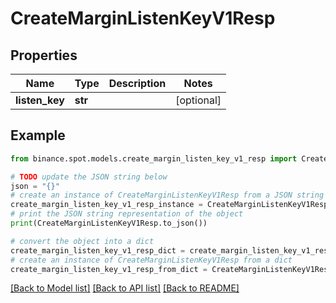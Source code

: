 # CreateMarginListenKeyV1Resp


## Properties

Name | Type | Description | Notes
------------ | ------------- | ------------- | -------------
**listen_key** | **str** |  | [optional] 

## Example

```python
from binance.spot.models.create_margin_listen_key_v1_resp import CreateMarginListenKeyV1Resp

# TODO update the JSON string below
json = "{}"
# create an instance of CreateMarginListenKeyV1Resp from a JSON string
create_margin_listen_key_v1_resp_instance = CreateMarginListenKeyV1Resp.from_json(json)
# print the JSON string representation of the object
print(CreateMarginListenKeyV1Resp.to_json())

# convert the object into a dict
create_margin_listen_key_v1_resp_dict = create_margin_listen_key_v1_resp_instance.to_dict()
# create an instance of CreateMarginListenKeyV1Resp from a dict
create_margin_listen_key_v1_resp_from_dict = CreateMarginListenKeyV1Resp.from_dict(create_margin_listen_key_v1_resp_dict)
```
[[Back to Model list]](../README.md#documentation-for-models) [[Back to API list]](../README.md#documentation-for-api-endpoints) [[Back to README]](../README.md)


